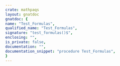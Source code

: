 ```yaml
---
crate: mathpaqs
layout: gnatdoc
gnatdoc: {
name: "Test_Formulas",
qualified_name: "Test_Formulas",
signature: "test_formulas()$",
enclosing: "",
is_private: false,
documentation: "",
documentation_snippet: "procedure Test_Formulas",
}
---
```

